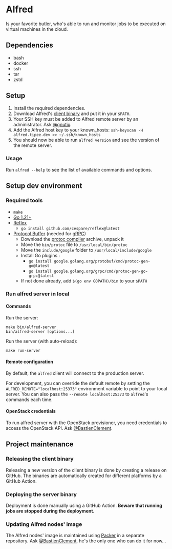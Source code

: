# Alfred

Is your favorite butler, who's able to run and monitor jobs to be executed on virtual machines in the cloud.

## Dependencies

- bash
- docker
- ssh
- tar
- zstd

## Setup

1. Install the required dependencies.
2. Download Alfred's [client binary](../../releases/latest) and put it in your `$PATH`.
3. Your SSH key must be added to Alfred remote server by an administrator. Ask [@gnutix](https://github.com/gnutix).
4. Add the Alfred host key to your known_hosts: `ssh-keyscan -H alfred.tipee.dev >> ~/.ssh/known_hosts`
5. You should now be able to run `alfred version` and see the version of the remote server.

### Usage

Run `alfred --help` to see the list of available commands and options.

## Setup dev environment

### Required tools

- `make`
- [Go 1.21+](https://go.dev/doc/install)
- [Reflex](https://github.com/cespare/reflex)
  - `go install github.com/cespare/reflex@latest`
- [Protocol Buffer](https://grpc.io/docs/protoc-installation/) (needed for [gRPC](https://grpc.io/))
  - Download the [protoc compiler](https://github.com/protocolbuffers/protobuf/releases/latest) archive, unpack it
  - Move the `bin/protoc` file to `/usr/local/bin/protoc`
  - Move the `include/google` folder to `/usr/local/include/google`
  - Install Go plugins :
    - `go install google.golang.org/protobuf/cmd/protoc-gen-go@latest`
    - `go install google.golang.org/grpc/cmd/protoc-gen-go-grpc@latest`
  - If not done already, add `$(go env GOPATH)/bin` to your `$PATH`

### Run alfred server in local

#### Commands

Run the server:
```shell
make bin/alfred-server
bin/alfred-server [options...]
```

Run the server (with auto-reload):
```shell
make run-server
```

#### Remote configuration

By default, the `alfred` client will connect to the production server.

For development, you can override the default remote by setting the `ALFRED_REMOTE="localhost:25373"` environment variable to point to your local server.
You can also pass the `--remote localhost:25373` to `alfred`'s commands each time.

#### OpenStack credentials

To run alfred server with the OpenStack provisioner, you need credentials to access the OpenStack API.
Ask [@BastienClement](https://github.com/BastienClement).

## Project maintenance

### Releasing the client binary

Releasing a new version of the client binary is done by creating a release on GitHub. The binaries are automatically
created for different platforms by a GitHub Action.

### Deploying the server binary

Deployment is done manually using a GitHub Action. **Beware that running jobs are stopped during the deployment.**

### Updating Alfred nodes' image

The Alfred nodes' image is maintained using [Packer](https://www.packer.io/) in a separate repository.
Ask [@BastienClement](https://github.com/BastienClement), he's the only one who can do it for now...
